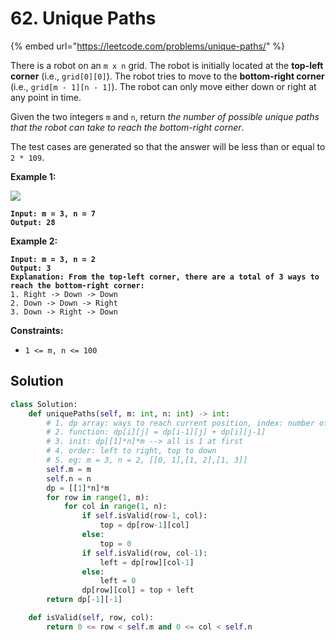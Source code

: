 # 62. Unique Paths

{% embed url="https://leetcode.com/problems/unique-paths/" %}

There is a robot on an `m x n` grid. The robot is initially located at the **top-left corner** (i.e., `grid[0][0]`). The robot tries to move to the **bottom-right corner** (i.e., `grid[m - 1][n - 1]`). The robot can only move either down or right at any point in time.

Given the two integers `m` and `n`, return _the number of possible unique paths that the robot can take to reach the bottom-right corner_.

The test cases are generated so that the answer will be less than or equal to `2 * 109`.

&#x20;

**Example 1:**

![](https://assets.leetcode.com/uploads/2018/10/22/robot\_maze.png)

<pre><code><strong>Input: m = 3, n = 7
</strong><strong>Output: 28
</strong></code></pre>

**Example 2:**

<pre><code><strong>Input: m = 3, n = 2
</strong><strong>Output: 3
</strong><strong>Explanation: From the top-left corner, there are a total of 3 ways to reach the bottom-right corner:
</strong>1. Right -> Down -> Down
2. Down -> Down -> Right
3. Down -> Right -> Down
</code></pre>

&#x20;

**Constraints:**

* `1 <= m, n <= 100`

## Solution

```python
class Solution:
    def uniquePaths(self, m: int, n: int) -> int:
        # 1. dp array: ways to reach current position, index: number of unique ways to reach dp[i][j]
        # 2. function: dp[i][j] = dp[i-1][j] + dp[i][j-1]
        # 3. init: dp[[1]*n]*m --> all is 1 at first
        # 4. order: left to right, top to down
        # 5. eg: m = 3, n = 2, [[0, 1],[1, 2],[1, 3]]
        self.m = m
        self.n = n
        dp = [[1]*n]*m
        for row in range(1, m):
            for col in range(1, n):
                if self.isValid(row-1, col):
                    top = dp[row-1][col]
                else:
                    top = 0
                if self.isValid(row, col-1):
                    left = dp[row][col-1]
                else:
                    left = 0
                dp[row][col] = top + left
        return dp[-1][-1]

    def isValid(self, row, col):
        return 0 <= row < self.m and 0 <= col < self.n
```
